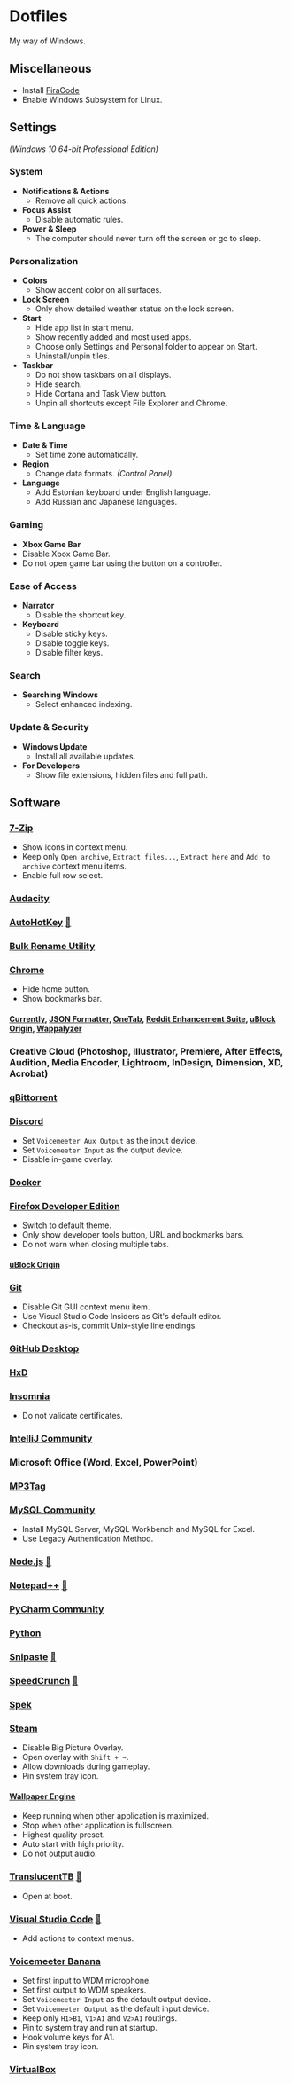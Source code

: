 # Dotfiles
My way of Windows.

## Miscellaneous

* Install [FiraCode](https://github.com/tonsky/FiraCode/releases)
* Enable Windows Subsystem for Linux.

## Settings
*(Windows 10 64-bit Professional Edition)*

### System

* **Notifications & Actions**
	* Remove all quick actions.
* **Focus Assist**
	* Disable automatic rules.
* **Power & Sleep**
	* The computer should never turn off the screen or go to sleep.

### Personalization

* **Colors**
	* Show accent color on all surfaces.
* **Lock Screen**
	* Only show detailed weather status on the lock screen.
* **Start**
	* Hide app list in start menu.
	* Show recently added and most used apps.
	* Choose only Settings and Personal folder to appear on Start.
	* Uninstall/unpin tiles.
* **Taskbar**
	* Do not show taskbars on all displays.
	* Hide search.
	* Hide Cortana and Task View button.
	* Unpin all shortcuts except File Explorer and Chrome.

### Time & Language

* **Date & Time**
	* Set time zone automatically.
* **Region**
	* Change data formats. *(Control Panel)*
* **Language**
	* Add Estonian keyboard under English language.
	* Add Russian and Japanese languages.

### Gaming

* **Xbox Game Bar**
* Disable Xbox Game Bar.
* Do not open game bar using the button on a controller.

### Ease of Access

* **Narrator**
	* Disable the shortcut key.
* **Keyboard**
	* Disable sticky keys.
	* Disable toggle keys.
	* Disable filter keys.

### Search

* **Searching Windows**
	* Select enhanced indexing.

### Update & Security

* **Windows Update**
	* Install all available updates.
* **For Developers**
	* Show file extensions, hidden files and full path.

## Software

### [7-Zip](https://7-zip.org)

* Show icons in context menu.
* Keep only `Open archive`, `Extract files...`, `Extract here` and `Add to archive` context menu items.
* Enable full row select.

### [Audacity](https://audacityteam.org)

### [AutoHotKey](https://autohotkey.com) [📁](https://github.com/karlkoorna/dotfiles/tree/master/scripts/ahk)

### [Bulk Rename Utility](https://bulkrenameutility.co.uk)

### [Chrome](https://google.com/chrome)

* Hide home button.
* Show bookmarks bar.

#### [Currently](https://chrome.google.com/webstore/detail/currently/ojhmphdkpgbibohbnpbfiefkgieacjmh), [JSON Formatter](https://chrome.google.com/webstore/detail/json-formatter/bcjindcccaagfpapjjmafapmmgkkhgoa), [OneTab](https://chrome.google.com/webstore/detail/onetab/chphlpgkkbolifaimnlloiipkdnihall), [Reddit Enhancement Suite](https://chrome.google.com/webstore/detail/reddit-enhancement-suite/kbmfpngjjgdllneeigpgjifpgocmfgmb), [uBlock Origin](https://chrome.google.com/webstore/detail/ublock-origin/cjpalhdlnbpafiamejdnhcphjbkeiagm), [Wappalyzer](https://chrome.google.com/webstore/detail/wappalyzer/gppongmhjkpfnbhagpmjfkannfbllamg)

### Creative Cloud (Photoshop, Illustrator, Premiere, After Effects, Audition, Media Encoder, Lightroom, InDesign, Dimension, XD, Acrobat)

### [qBittorrent](https://www.qbittorrent.org/download.php)

### [Discord](https://discordapp.com)

* Set `Voicemeeter Aux Output` as the input device.
* Set `Voicemeeter Input` as the output device.
* Disable in-game overlay.

### [Docker](https://docker.com/products/docker-desktop)

### [Firefox Developer Edition](https://mozilla.org/en-US/firefox/developer)

* Switch to default theme.
* Only show developer tools button, URL and bookmarks bars.
* Do not warn when closing multiple tabs.

#### [uBlock Origin](https://addons.mozilla.org/en-US/firefox/addon/ublock-origin)

### [Git](https://git-scm.com)

* Disable Git GUI context menu item.
* Use Visual Studio Code Insiders as Git's default editor.
* Checkout as-is, commit Unix-style line endings.

### [GitHub Desktop](https://desktop.github.com)

### [HxD](https://mh-nexus.de/en/hxd)

### [Insomnia](https://insomnia.rest)

* Do not validate certificates.

### [IntelliJ Community](https://www.jetbrains.com/idea)

### Microsoft Office (Word, Excel, PowerPoint)

### [MP3Tag](https://mp3tag.de)

### [MySQL Community](https://dev.mysql.com)

* Install MySQL Server, MySQL Workbench and MySQL for Excel.
* Use Legacy Authentication Method.

### [Node.js](https://nodejs.org) [📁](https://github.com/karlkoorna/dotfiles/tree/master/configs/nodejs)

### [Notepad++](https://notepad-plus-plus.org) [📁](https://github.com/karlkoorna/dotfiles/tree/master/configs/notepad++)

### [PyCharm Community](https://www.jetbrains.com/pycharm)

### [Python](https://python.org)

### [Snipaste](https://snipaste.com) [📁](https://github.com/karlkoorna/dotfiles/tree/master/configs/snipaste)

### [SpeedCrunch](https://speedcrunch.org) [📁](https://github.com/karlkoorna/dotfiles/tree/master/configs/speedcrunch)

### [Spek](http://spek.cc)

### [Steam](https://store.steampowered.com)

* Disable Big Picture Overlay.
* Open overlay with `Shift + ~`.
* Allow downloads during gameplay.
* Pin system tray icon.

#### [Wallpaper Engine](https://store.steampowered.com/app/431960/Wallpaper_Engine)

* Keep running when other application is maximized.
* Stop when other application is fullscreen.
* Highest quality preset.
* Auto start with high priority.
* Do not output audio.

### [TranslucentTB](https://github.com/TranslucentTB/TranslucentTB) [📁](https://github.com/karlkoorna/dotfiles/tree/master/configs/translucenttb)

* Open at boot.

### [Visual Studio Code](https://code.visualstudio.com) [📁](https://github.com/karlkoorna/dotfiles/tree/master/configs/vscode)

* Add actions to context menus.

### [Voicemeeter Banana](https://vb-audio.com/Voicemeeter/banana.htm)

* Set first input to WDM microphone.
* Set first output to WDM speakers.
* Set `Voicemeeter Input` as the default output device.
* Set `Voicemeeter Output` as the default input device.
* Keep only `H1>B1`, `V1>A1` and `V2>A1` routings.
* Pin to system tray and run at startup.
* Hook volume keys for A1.
* Pin system tray icon.

### [VirtualBox](https://virtualbox.org)
